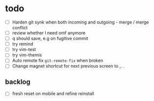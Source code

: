 # todo

- [ ] Harden git synk when both incoming and outgoing - merge / merge conflict
- [ ] review whether I need omf anymore
- [ ] q should save, e.g on fugitive commit
- [ ] try remind
- [ ] try vim-test
- [ ] try vim-themis
- [ ] Auto remote fix `git-remote-fix` when broken
- [ ] Change magnet shortcut for next previous screen to ,.
.

## backlog

- [ ] fresh reset on mobile and refine reinstall
